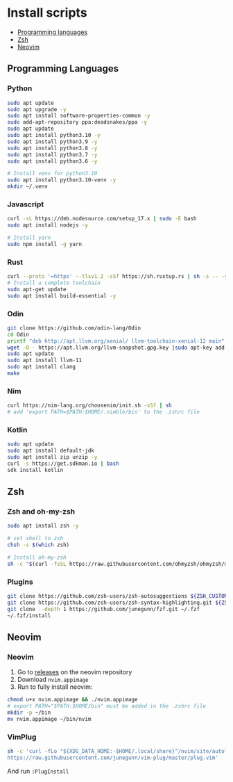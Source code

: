 # Install scripts

- [Programming languages](#programming-languages)
- [Zsh](#zsh)
- [Neovim](#neovim)

## Programming Languages

### Python

```sh
sudo apt update
sudo apt upgrade -y
sudo apt install software-properties-common -y
sudo add-apt-repository ppa:deadsnakes/ppa -y
sudo apt update
sudo apt install python3.10 -y
sudo apt install python3.9 -y
sudo apt install python3.8 -y
sudo apt install python3.7 -y
sudo apt install python3.6 -y

# Install venv for python3.10
sudo apt install python3.10-venv -y
mkdir ~/.venv
```

### Javascript

```sh
curl -sL https://deb.nodesource.com/setup_17.x | sudo -E bash
sudo apt install nodejs -y

# Install yarn
sudo npm install -g yarn
```

### Rust

```sh
curl --proto '=https' --tlsv1.2 -sSf https://sh.rustup.rs | sh -s -- -y
# Install a complete toolchain
sudo apt-get update
sudo apt install build-essential -y
```

### Odin

```sh
git clone https://github.com/odin-lang/Odin
cd Odin
printf "deb http://apt.llvm.org/xenial/ llvm-toolchain-xenial-12 main" |sudo tee /etc/apt/sources.list.d/llvm-toolchain-xenial-12.list
wget -O - https://apt.llvm.org/llvm-snapshot.gpg.key |sudo apt-key add -
sudo apt update
sudo apt install llvm-11
sudo apt install clang
make
```

### Nim

```sh
curl https://nim-lang.org/choosenim/init.sh -sSf | sh
# add 'export PATH=$PATH:$HOME/.nimble/bin' to the .zshrc file
```

### Kotlin

```sh
sudo apt update
sudo apt install default-jdk
sudo apt install zip unzip -y
curl -s https://get.sdkman.io | bash
sdk install kotlin
```

## Zsh

### Zsh and oh-my-zsh

```sh
sudo apt install zsh -y

# set shell to zsh
chsh -s $(which zsh)

# Install oh-my-zsh
sh -c "$(curl -fsSL https://raw.githubusercontent.com/ohmyzsh/ohmyzsh/master/tools/install.sh)"

```

### Plugins

```sh
git clone https://github.com/zsh-users/zsh-autosuggestions ${ZSH_CUSTOM:-~/.oh-my-zsh/custom}/plugins/zsh-autosuggestions
git clone https://github.com/zsh-users/zsh-syntax-highlighting.git ${ZSH_CUSTOM:-~/.oh-my-zsh/custom}/plugins/zsh-syntax-highlighting
git clone --depth 1 https://github.com/junegunn/fzf.git ~/.fzf
~/.fzf/install
```

## Neovim

### Neovim

1. Go to [releases](http://github.com/neovim/neovim/releases]) on the neovim repository
2. Download `nvim.appimage`
3. Run to fully install neovim:

```sh
chmod u+x nvim.appimage && ./nvim.appimage
# export PATH="$PATH:$HOME/bin" must be added in the .zshrc file
mkdir -p ~/bin
mv nvim.appimage ~/bin/nvim
```

### VimPlug

```sh
sh -c 'curl -fLo "${XDG_DATA_HOME:-$HOME/.local/share}"/nvim/site/autoload/plug.vim --create-dirs \
https://raw.githubusercontent.com/junegunn/vim-plug/master/plug.vim'
```

And run `:PlugInstall`
